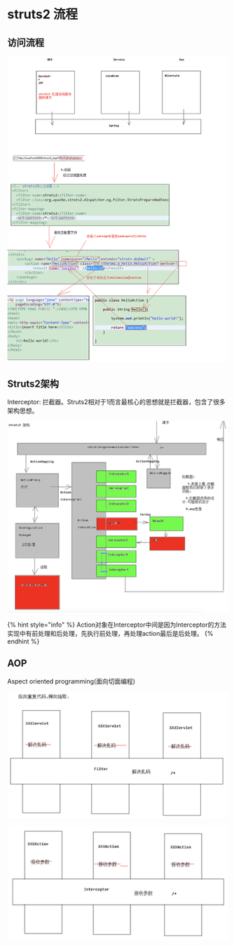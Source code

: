 # struts2 流程

## 访问流程

![](../../.gitbook/assets/image%20%281%29.png)

## Struts2架构

Interceptor: 拦截器。Struts2相对于1而言最核心的思想就是拦截器，包含了很多架构思想。

![&#x5177;&#x4F53;&#x6D41;&#x7A0B;&#x53EF;&#x4EE5;&#x770B;youtube&#x89C6;&#x9891;Struts15](../../.gitbook/assets/image%20%2865%29.png)

{% hint style="info" %}
Action对象在Interceptor中间是因为Interceptor的方法实现中有前处理和后处理，先执行前处理，再处理action最后是后处理。
{% endhint %}

##  AOP

Aspect oriented programming\(面向切面编程\)

![](../../.gitbook/assets/image%20%2874%29.png)

![](../../.gitbook/assets/image%20%284%29.png)



